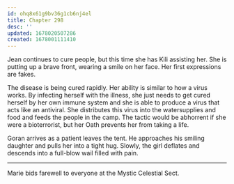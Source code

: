 ```yaml
---
id: ohq8x61g9bv36g1cb6nj4el
title: Chapter 298
desc: ''
updated: 1678020507286
created: 1678001111410
---
```


Jean continues to cure people, but this time she has Kili assisting her. She is putting up a brave front, wearing a smile on her face. Her first expressions are fakes.

The disease is being cured rapidly. Her ability is similar to how a virus works. By infecting herself with the illness, she just needs to get cured herself by her own immune system and she is able to produce a virus that acts like an antiviral. She distributes this virus into the watersupplies and food and feeds the people in the camp. The tactic would be abhorrent if she were a bioterrorist, but her Oath prevents her from taking a life.

Goran arrives as a patient leaves the tent. He approaches his smiling daughter and pulls her into a tight hug. Slowly, the girl deflates and descends into a full-blow wail filled with pain.

____

Marie bids farewell to everyone at the Mystic Celestial Sect.